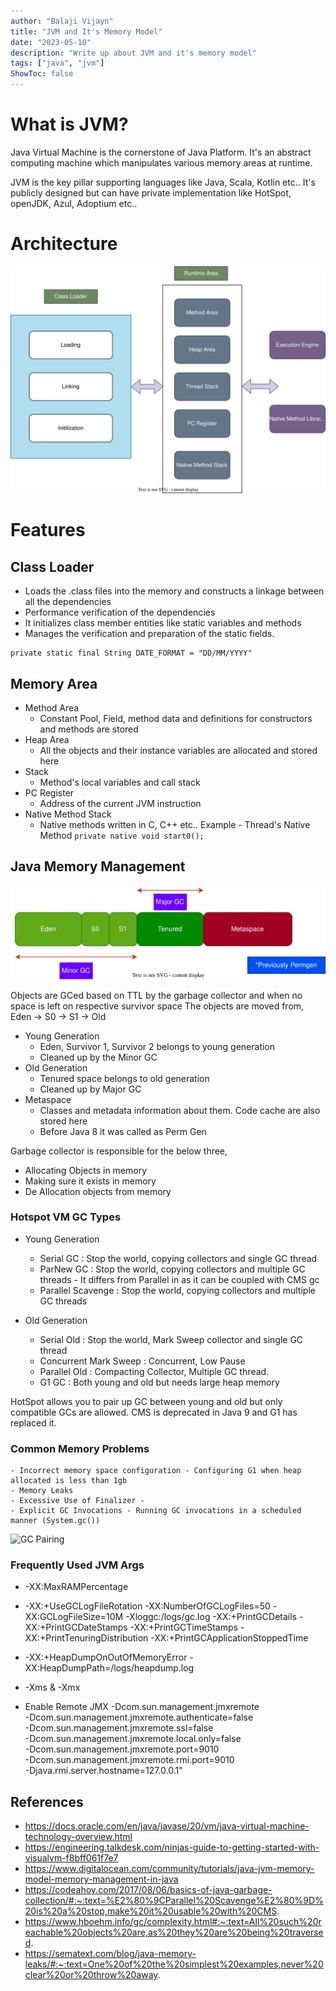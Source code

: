 ```yaml
---
author: "Balaji Vijayn"
title: "JVM and It's Memory Model"
date: "2023-05-10"
description: "Write up about JVM and it's memory model"
tags: ["java", "jvm"]
ShowToc: false
---
```


# What is JVM?

Java Virtual Machine is the cornerstone of Java Platform. It's an abstract computing machine which manipulates various memory areas at runtime.

JVM is the key pillar supporting languages like Java, Scala, Kotlin etc.. It's publicly designed but can have private implementation like HotSpot, openJDK, Azul, Adoptium etc.. 


# Architecture 


![JVM Architecture ](jvm-arch.drawio.svg)

# Features

## Class Loader

* Loads the .class files into the memory and constructs a linkage between all the dependencies
* Performance verification of the dependencies
* It initializes class member entities like static variables and methods
* Manages the verification and preparation of the static fields.

```
private static final String DATE_FORMAT = "DD/MM/YYYY"
```

## Memory Area
* Method Area
    - Constant Pool, Field, method data and definitions for constructors and methods are stored
* Heap Area
    - All the objects and their instance variables are allocated and stored here
* Stack
    - Method's local variables and call stack
* PC Register
    - Address of the current JVM instruction
* Native Method Stack
    - Native methods written in C, C++ etc.. Example - Thread's Native Method
        ```private native void start0();```

## Java Memory Management

![JVM Heap ](jvm-heap.drawio.svg)



Objects are GCed based on TTL by the garbage collector and when no space is left on respective survivor space
The objects are moved from, Eden -> S0 -> S1 -> Old

- Young Generation
    * Eden, Survivor 1, Survivor 2 belongs to young generation
    * Cleaned up by the Minor GC
- Old Generation
    * Tenured space belongs to old generation
    * Cleaned up by Major GC
- Metaspace
    * Classes and metadata information about them. Code cache are also stored here
    * Before Java 8 it was called as Perm Gen


Garbage collector is responsible for the below three,
- Allocating Objects in memory
- Making sure it exists in memory
- De Allocation objects from memory

### Hotspot VM GC Types

- Young Generation
    - Serial GC : Stop the world, copying collectors and single GC thread
    - ParNew GC : Stop the world, copying collectors and multiple GC threads - It differs from Parallel in as it can be coupled with CMS gc
    - Parallel Scavenge : Stop the world, copying collectors and multiple GC threads

- Old Generation
    - Serial Old : Stop the world, Mark Sweep collector and single GC thread
    - Concurrent Mark Sweep : Concurrent, Low Pause
    - Parallel Old :  Compacting Collector, Multiple GC thread.
    - G1 GC : Both young and old but needs large heap memory

HotSpot allows you to pair up GC between young and old but only compatible GCs are allowed. CMS is deprecated in Java 9 and G1 has replaced it. 

### Common Memory Problems
    - Incorrect memory space configuration - Configuring G1 when heap allocated is less than 1gb
    - Memory Leaks
    - Excessive Use of Finalizer -
    - Explicit GC Invocations - Running GC invocations in a scheduled manner (System.gc())


![GC Pairing](https://codeahoy.com/img/blogs/gc-collectors-pairing.jpg)

### Frequently Used JVM Args
- -XX:MaxRAMPercentage
- -XX:+UseGCLogFileRotation -XX:NumberOfGCLogFiles=50 -XX:GCLogFileSize=10M -Xloggc:/logs/gc.log -XX:+PrintGCDetails  -XX:+PrintGCDateStamps -XX:+PrintGCTimeStamps -XX:+PrintTenuringDistribution -XX:+PrintGCApplicationStoppedTime 
- -XX:+HeapDumpOnOutOfMemoryError -XX:HeapDumpPath=/logs/heapdump.log 
- -Xms & -Xmx

- Enable Remote JMX 
    -Dcom.sun.management.jmxremote \
                    -Dcom.sun.management.jmxremote.authenticate=false \
                    -Dcom.sun.management.jmxremote.ssl=false \
                    -Dcom.sun.management.jmxremote.local.only=false \
                    -Dcom.sun.management.jmxremote.port=9010 \
                    -Dcom.sun.management.jmxremote.rmi.port=9010 \
                    -Djava.rmi.server.hostname=127.0.0.1"

## References
- https://docs.oracle.com/en/java/javase/20/vm/java-virtual-machine-technology-overview.html
- https://engineering.talkdesk.com/ninjas-guide-to-getting-started-with-visualvm-f8bff061f7e7
- https://www.digitalocean.com/community/tutorials/java-jvm-memory-model-memory-management-in-java
- https://codeahoy.com/2017/08/06/basics-of-java-garbage-collection/#:~:text=%E2%80%9CParallel%20Scavenge%E2%80%9D%20is%20a%20stop,make%20it%20usable%20with%20CMS.
- https://www.hboehm.info/gc/complexity.html#:~:text=All%20such%20reachable%20objects%20are,as%20they%20are%20being%20traversed.
- https://sematext.com/blog/java-memory-leaks/#:~:text=One%20of%20the%20simplest%20examples,never%20clear%20or%20throw%20away.
